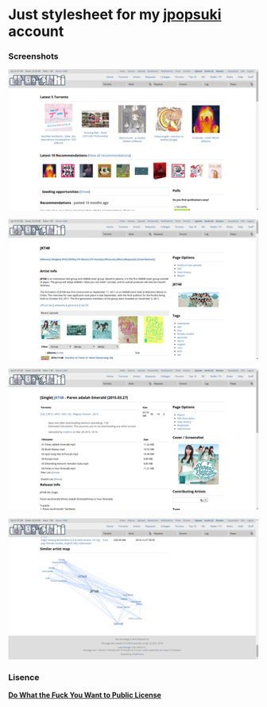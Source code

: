 # Just stylesheet for my [jpopsuki](http://jpopsuki.eu) account

### Screenshots

[![home](screenshots/home.png)](https://raw.githubusercontent.com/feryardiant/jpopsuki-style/gh-pages/screenshots/home.png)

[![artist](screenshots/artist.png)](https://raw.githubusercontent.com/feryardiant/jpopsuki-style/gh-pages/screenshots/artist.png)

[![album](screenshots/album.png)](https://raw.githubusercontent.com/feryardiant/jpopsuki-style/gh-pages/screenshots/album.png)

[![footer](screenshots/footer.png)](https://raw.githubusercontent.com/feryardiant/jpopsuki-style/gh-pages/screenshots/footer.png)

### Lisence

[**Do What the Fuck You Want to Public License**](http://www.wtfpl.net/)